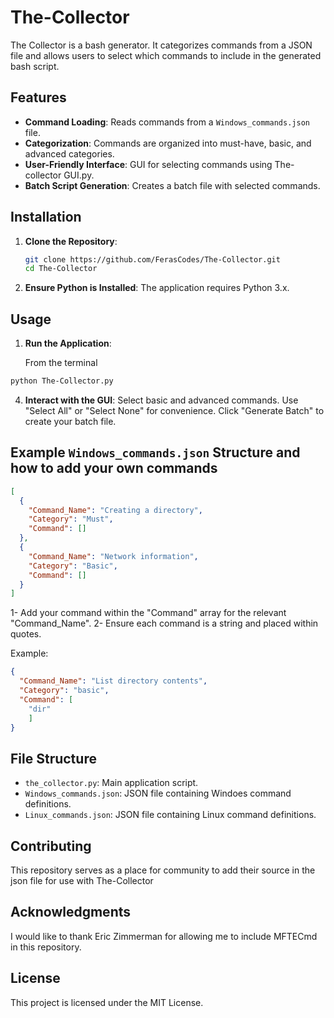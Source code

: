 # The-Collector

The Collector is a bash generator. It categorizes commands from a JSON file and allows users to select which commands to include in the generated bash script.

## Features

- **Command Loading**: Reads commands from a `Windows_commands.json` file.
- **Categorization**: Commands are organized into must-have, basic, and advanced categories.
- **User-Friendly Interface**: GUI for selecting commands using The-collector GUI.py.
- **Batch Script Generation**: Creates a batch file with selected commands.

## Installation

1. **Clone the Repository**:
   ```bash
   git clone https://github.com/FerasCodes/The-Collector.git
   cd The-Collector
2. **Ensure Python is Installed**:
The application requires Python 3.x.

## Usage

1. **Run the Application**:
   
   From the terminal 
  ```bash
  python The-Collector.py

```

4. **Interact with the GUI**:
Select basic and advanced commands.
Use "Select All" or "Select None" for convenience.
Click "Generate Batch" to create your batch file.


## Example `Windows_commands.json` Structure and how to add your own commands

```json
[
  {
    "Command_Name": "Creating a directory",
    "Category": "Must",
    "Command": []
  },
  {
    "Command_Name": "Network information",
    "Category": "Basic",
    "Command": []
  }
]
```
1- Add your command within the "Command" array for the relevant "Command_Name".
2- Ensure each command is a string and placed within quotes.

Example:

```json
{
  "Command_Name": "List directory contents",
  "Category": "basic",
  "Command": [
    "dir"
    ]
}
```
## File Structure

- `the_collector.py`: Main application script.
- `Windows_commands.json`: JSON file containing Windoes command definitions.
- `Linux_commands.json`: JSON file containing Linux command definitions.



## Contributing

This repository serves as a place for community to add their source in the json file for use with The-Collector

## Acknowledgments

I would like to thank Eric Zimmerman for allowing me to include MFTECmd in this repository. 

## License

This project is licensed under the MIT License.


